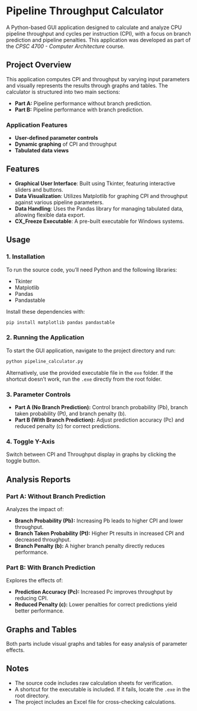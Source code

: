# Pipeline Throughput Calculator

A Python-based GUI application designed to calculate and analyze CPU pipeline throughput and cycles per instruction (CPI), with a focus on branch prediction and pipeline penalties. This application was developed as part of the *CPSC 4700 - Computer Architecture* course.

## Project Overview

This application computes CPI and throughput by varying input parameters and visually represents the results through graphs and tables. The calculator is structured into two main sections:

- **Part A:** Pipeline performance without branch prediction.
- **Part B:** Pipeline performance with branch prediction.

### Application Features

- **User-defined parameter controls**
- **Dynamic graphing** of CPI and throughput
- **Tabulated data views**

## Features

- **Graphical User Interface**: Built using Tkinter, featuring interactive sliders and buttons.
- **Data Visualization**: Utilizes Matplotlib for graphing CPI and throughput against various pipeline parameters.
- **Data Handling**: Uses the Pandas library for managing tabulated data, allowing flexible data export.
- **CX_Freeze Executable**: A pre-built executable for Windows systems.

## Usage

### 1. Installation

To run the source code, you’ll need Python and the following libraries:

- Tkinter
- Matplotlib
- Pandas
- Pandastable

Install these dependencies with:

```bash
pip install matplotlib pandas pandastable
```

### 2. Running the Application

To start the GUI application, navigate to the project directory and run:

```bash
python pipeline_calculator.py
```


Alternatively, use the provided executable file in the `exe` folder. If the shortcut doesn’t work, run the `.exe` directly from the root folder.

### 3. Parameter Controls

- **Part A (No Branch Prediction):** Control branch probability (Pb), branch taken probability (Pt), and branch penalty (b).
- **Part B (With Branch Prediction):** Adjust prediction accuracy (Pc) and reduced penalty (c) for correct predictions.

### 4. Toggle Y-Axis

Switch between CPI and Throughput display in graphs by clicking the toggle button.

## Analysis Reports

### Part A: Without Branch Prediction

Analyzes the impact of:

- **Branch Probability (Pb):** Increasing Pb leads to higher CPI and lower throughput.
- **Branch Taken Probability (Pt):** Higher Pt results in increased CPI and decreased throughput.
- **Branch Penalty (b):** A higher branch penalty directly reduces performance.

### Part B: With Branch Prediction

Explores the effects of:

- **Prediction Accuracy (Pc):** Increased Pc improves throughput by reducing CPI.
- **Reduced Penalty (c):** Lower penalties for correct predictions yield better performance.

## Graphs and Tables

Both parts include visual graphs and tables for easy analysis of parameter effects.

## Notes

- The source code includes raw calculation sheets for verification.
- A shortcut for the executable is included. If it fails, locate the `.exe` in the root directory.
- The project includes an Excel file for cross-checking calculations.
